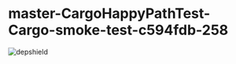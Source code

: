 # master-CargoHappyPathTest-Cargo-smoke-test-c594fdb-258

![depshield](https://depshield.sonatype.org/badges/depshield-prod/master-CargoHappyPathTest-Cargo-smoke-test-c594fdb-258/depshield.svg)